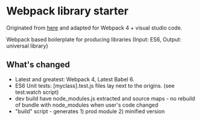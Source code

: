 # Webpack library starter

Originated from [here](https://github.com/krasimir/webpack-library-starter) and adapted for Webpack 4 + visual studio code.

Webpack based boilerplate for producing libraries (Input: ES6, Output: universal library)

## What's changed

* Latest and greatest: Webpack 4, Latest Babel 6.
* ES6 Unit tests: [myclass].test.js files lay next to the origins. (see test:watch script)
* dev build have node_modules.js extracted and source maps - no rebuild of bundle with node_modules when user's code changed
* "build" script - generates 1) prod module 2) minified version